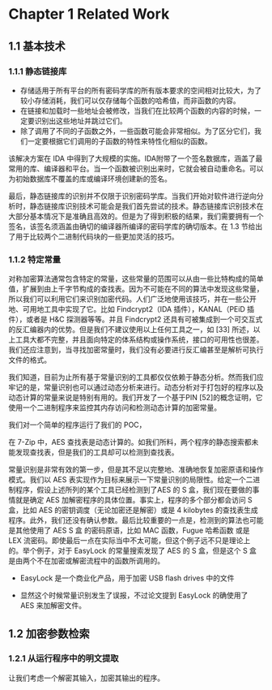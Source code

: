 # Chapter 1 Related Work

## 1.1 基本技术

### 1.1.1 静态链接库

- 存储适用于所有平台的所有密码学库的所有版本要求的空间相对比较大，为了较小存储消耗，我们可以仅存储每个函数的哈希值，而非函数的内容。
- 在链接和加载时一些地址会被修改，当我们在比较两个函数的内容的时候，一定要识别出这些地址并跳过它们。
- 除了调用了不同的子函数之外，一些函数可能会非常相似。为了区分它们，我们一定要根据它们调用的子函数的特性来特性化相似的函数。

该解决方案在 IDA 中得到了大规模的实施。IDA附带了一个签名数据库，涵盖了最常用的库、编译器和平台。当一个函数被识别出来时，它就会被自动重命名。可以为初始数据库不覆盖的库或编译环境创建新的签名。

最后，静态链接库的识别并不仅限于识别密码学库。当我们开始对软件进行逆向分析时，静态链接库识别技术可能会是我们首先尝试的技术。静态链接库识别技术在大部分基本情况下是准确且高效的。但是为了得到积极的结果，我们需要拥有一个签名，该签名须涵盖由确切的编译器所编译的密码学库的确切版本。在 1.3 节给出了用于比较两个二进制代码块的一些更加灵活的技巧。

### 1.1.2 特定常量

对称加密算法通常包含特定的常量，这些常量的范围可以从由一些比特构成的简单值，扩展到由上千字节构成的查找表。因为不可能在不同的算法中发现这些常量，所以我们可以利用它们来识别加密代码。人们广泛地使用该技巧，并在一些公开地、可用地工具中实现了它。比如 Findcrypt2（IDA 插件），KANAL（PEiD 插件），或者是 H&C 探测器等等。并且 Findcrypt2 还具有可被集成到一个可交互式的反汇编器内的优势。但是我们不建议使用以上任何工具之一，如 [33] 所述，以上工具大都不完整，并且面向特定的体系结构或操作系统，接口的可用性也很差。我们还应注意到，当寻找加密常量时，我们没有必要进行反汇编甚至是解析可执行文件的格式。

我们知道，目前为止所有基于常量识别的工具都仅仅依赖于静态分析。然而我们应牢记的是，常量识别也可以通过动态分析来进行。动态分析对于打包好的程序以及动态计算的常量来说是特别有用的。我们开发了一个基于PIN [52]的概念证明，它使用一个二进制程序来监控其内存访问和检测动态计算的加密常量。

我们对一个简单的程序运行了我们的 POC，

在 7-Zip 中，AES 查找表是动态计算的。如我们所料，两个程序的静态搜索都未能发现查找表，但是我们的工具却可以检测到查找表。

常量识别是非常有效的第一步，但是其不足以完整地、准确地恢复加密原语和操作模式。我们以 AES 表实现作为目标来展示一下常量识别的局限性。给定一个二进制程序，假设上述所列的某个工具已经检测到了AES 的 S 盒，我们现在要做的事情就是确定 AES 加解密程序的具体位置。事实上，程序的多个部分都会访问 S 盒，比如 AES 的密钥调度（无论加密还是解密）或是 4 kilobytes 的查找表生成程序。此外，我们还没有确认参数。最后比较重要的一点是，检测到的算法也可能是其他使用了 AES S 盒 的密码原语，比如 MAC 函数，Fugue 哈希函数 或是 LEX 流密码。即使最后一点在实际当中不太可能，但这个例子远不只是理论上的。举个例子，对于 EasyLock 的常量搜索发现了 AES 的 S 盒，但是这个 S 盒是由两个不在加密或解密流程中的函数所调用的。

- EasyLock 是一个商业化产品，用于加密 USB flash drives 中的文件

- 显然这个时候常量识别发生了误报，不过论文提到 EasyLock 的确使用了 AES 来加解密文件。

## 1.2 加密参数检索

### 1.2.1 从运行程序中的明文提取

让我们考虑一个解密其输入，加密其输出的程序。









